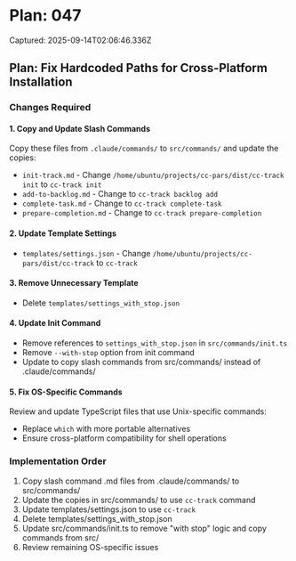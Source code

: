 # Plan: 047

Captured: 2025-09-14T02:06:46.336Z

## Plan: Fix Hardcoded Paths for Cross-Platform Installation

### Changes Required

#### 1. Copy and Update Slash Commands
Copy these files from `.claude/commands/` to `src/commands/` and update the copies:
- `init-track.md` - Change `/home/ubuntu/projects/cc-pars/dist/cc-track init` to `cc-track init`
- `add-to-backlog.md` - Change to `cc-track backlog add`  
- `complete-task.md` - Change to `cc-track complete-task`
- `prepare-completion.md` - Change to `cc-track prepare-completion`

#### 2. Update Template Settings
- `templates/settings.json` - Change `/home/ubuntu/projects/cc-pars/dist/cc-track` to `cc-track`

#### 3. Remove Unnecessary Template
- Delete `templates/settings_with_stop.json`

#### 4. Update Init Command
- Remove references to `settings_with_stop.json` in `src/commands/init.ts`
- Remove `--with-stop` option from init command
- Update to copy slash commands from src/commands/ instead of .claude/commands/

#### 5. Fix OS-Specific Commands
Review and update TypeScript files that use Unix-specific commands:
- Replace `which` with more portable alternatives
- Ensure cross-platform compatibility for shell operations

### Implementation Order
1. Copy slash command .md files from .claude/commands/ to src/commands/
2. Update the copies in src/commands/ to use `cc-track` command
3. Update templates/settings.json to use `cc-track`
4. Delete templates/settings_with_stop.json
5. Update src/commands/init.ts to remove "with stop" logic and copy commands from src/
6. Review remaining OS-specific issues